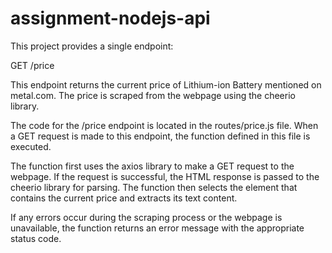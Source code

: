 # assignment-nodejs-api

This project provides a single endpoint:

GET /price

This endpoint returns the current price of Lithium-ion Battery mentioned on metal.com. The price is scraped from the webpage using the cheerio library.

The code for the /price endpoint is located in the routes/price.js file. When a GET request is made to this endpoint, the function defined in this file is executed.

The function first uses the axios library to make a GET request to the webpage. If the request is successful, the HTML response is passed to the cheerio library for parsing. The function then selects the element that contains the current price and extracts its text content.

If any errors occur during the scraping process or the webpage is unavailable, the function returns an error message with the appropriate status code.
